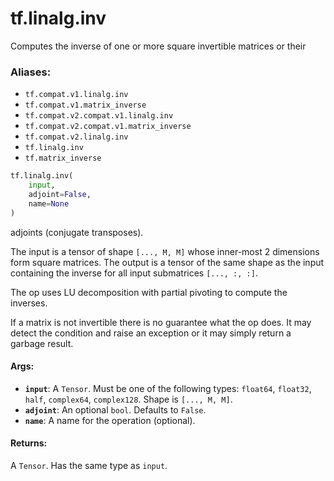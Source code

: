 <div itemscope itemtype="http://developers.google.com/ReferenceObject">
<meta itemprop="name" content="tf.linalg.inv" />
<meta itemprop="path" content="Stable" />
</div>

# tf.linalg.inv

Computes the inverse of one or more square invertible matrices or their

### Aliases:

* `tf.compat.v1.linalg.inv`
* `tf.compat.v1.matrix_inverse`
* `tf.compat.v2.compat.v1.linalg.inv`
* `tf.compat.v2.compat.v1.matrix_inverse`
* `tf.compat.v2.linalg.inv`
* `tf.linalg.inv`
* `tf.matrix_inverse`

``` python
tf.linalg.inv(
    input,
    adjoint=False,
    name=None
)
```

<!-- Placeholder for "Used in" -->

adjoints (conjugate transposes).

The input is a tensor of shape `[..., M, M]` whose inner-most 2 dimensions
form square matrices. The output is a tensor of the same shape as the input
containing the inverse for all input submatrices `[..., :, :]`.

The op uses LU decomposition with partial pivoting to compute the inverses.

If a matrix is not invertible there is no guarantee what the op does. It
may detect the condition and raise an exception or it may simply return a
garbage result.

#### Args:


* <b>`input`</b>: A `Tensor`. Must be one of the following types: `float64`, `float32`, `half`, `complex64`, `complex128`.
  Shape is `[..., M, M]`.
* <b>`adjoint`</b>: An optional `bool`. Defaults to `False`.
* <b>`name`</b>: A name for the operation (optional).


#### Returns:

A `Tensor`. Has the same type as `input`.
